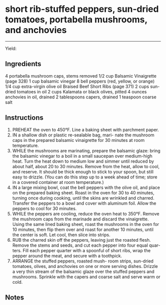 # short rib-stuffed peppers, sun-dried tomatoes, portabella mushrooms, and anchovies
---
Yield: 

## Ingredients

4 portabella mushroom caps, stems removed
1/2 cup Balsamic Vinaigrette (page 328)
1 cup balsamic vinegar
8 bell peppers (red, yellow, or orange)
1/4 cup extra-virgin olive oil
Braised Beef Short Ribs (page 371)
2 cups sun-dried tomatoes in oil
2 cups Kalamata or black olives, pitted
4 ounces anchovies in oil, drained
2 tablespoons capers, drained
1 teaspoon coarse salt

## Instructions
1. PREHEAT the oven to 450°F. Line a baking
sheet with parchment paper.
2. IN a shallow dish or plastic re-sealable bag, mari-
nate the mushroom caps in the prepared balsamic
vinaigrette for 30 minutes at room temperature.
3. WHILE the mushrooms are marinating, prepare
the balsamic glaze: bring the balsamic vinegar
to a boil in a small saucepan over medium-high
heat. Turn the heat down to medium low and
simmer until reduced by about half, about 20 to
30 minutes. Remove from the heat, allow to cool,
and reserve. It should be thick enough to stick
to your spoon, but still easy to drizzle. (You can
do this step up to a week ahead of time; store in
a covered container at room temperature.)
4. IN a large mixing bowl, coat the bell peppers
with the olive oil, and place on the prepared
baking sheet. Roast in the oven for 30 to 40
minutes, turning once during cooking, until the
skins are wrinkled and charred. Transfer the
peppers to a bowl and cover with aluminum foil.
Allow the peppers to cool for 30 minutes.
5. WHILE the peppers are cooling, reduce the
oven heat to 350°F. Remove the mushroom caps
from the marinade and discard the vinaigrette.
Using the same lined baking sheet, roast the
mushrooms in the oven for 10 minutes, then
flip them over and roast for another 10 minutes,
until the center is soft. Let cool, then slice into
strips.
6. RUB the charred skin off the peppers, leaving
just the roasted flesh. Remove the stems and
seeds, and cut each pepper into four equal quar-
ters. Fill each pepper quarter with a spoonful
of short ribs, wrap the pepper around the meat,
and secure with a toothpick.
7. ARRANGE the stuffed peppers, roasted mush-
room strips, sun-dried tomatoes, olives, and
anchovies on one or more serving dishes.
Drizzle a very thin stream of the balsamic
glaze over the stuffed peppers and mushrooms.
Sprinkle with the capers and coarse salt and
serve warm or cold.

## Notes



